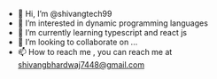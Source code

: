 - 👋 Hi, I’m @shivangtech99
- 👀 I’m interested in dynamic programming languages
- 🌱 I’m currently learning typescript and react js
- 💞️ I’m looking to collaborate on ...
- 📫 How to reach me , you can reach me at shivangbhardwaj7448@gmail.com

<!---
shivangtech99/shivangtech99 is a ✨ special ✨ repository because its `README.md` (this file) appears on your GitHub profile.
You can click the Preview link to take a look at your changes.
--->
